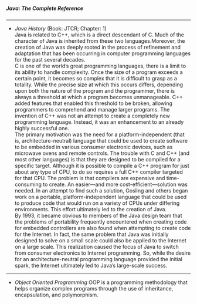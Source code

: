 ##### Java: The Complete Reference
---
- *Java History* (Book: JTCR; Chapter: 1)   
   Java is related to C++, which is a direct descendant of C. Much of the character of Java is inherited from these two languages.Moreover, the creation of Java was deeply rooted in the process of refinement and adaptation that has been occurring in computer programming languages for the past several decades.  
   C is one of the world’s great programming languages, there is a limit to its ability to handle complexity. Once the size of a program exceeds a certain point, it becomes so complex that it is difficult to grasp as a totality. While the precise size at which this occurs differs, depending upon both the nature of the program and the programmer, there is always a threshold at which a program becomes unmanageable. C++ added features that enabled this threshold to be broken, allowing programmers to comprehend and manage larger programs. The invention of C++ was not an attempt to create a completely new programming language. Instead, it was an enhancement to an already highly successful one.   
   The primary motivation was the need for a platform-independent (that is, architecture-neutral) language that could be used to create software to be embedded in various consumer electronic devices, such as microwave ovens and remote controls. The trouble with C and C++ (and most other languages) is that they are designed to be compiled for a specific target. Although it is possible to compile a C++ program for just about any type of CPU, to do so requires a full C++ compiler targeted for that CPU. The problem is that compilers are expensive and time-consuming to create. An easier—and more cost-efficient—solution was needed. In an attempt to find such a solution, Gosling and others began work on a portable, platform-independent language that could be used to produce code that would run on a variety of CPUs under differing environments. This effort ultimately led to the creation of Java.   
   By 1993, it became obvious to members of the Java design team that the problems of portability frequently encountered when creating code for embedded controllers are also found when attempting to create code for the Internet. In fact, the same problem that Java was initially designed to solve on a small scale could also be applied to the Internet on a large scale. This realization caused the focus of Java to switch from consumer electronics to Internet programming. So, while the desire for an architecture-neutral programming language provided the initial spark, the Internet ultimately led to Java’s large-scale success.
---
- *Object Oriented Programming*
   OOP is a programming methodology that helps organize complex programs through the use of inheritance, encapsulation, and polymorphism.   


